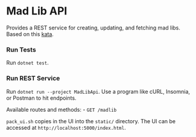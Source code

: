 # Mad Lib API

Provides a REST service for creating, updating, and fetching mad libs.  Based on this [kata](https://github.com/jessharrell/madlib-kata).

### Run Tests

Run `dotnet test`.

### Run REST Service

Run `dotnet run --project MadLibApi`.  Use a program like cURL, Insomnia, or Postman to hit endpoints.

Available routes and methods:
    - `GET /madlib`

`pack_ui.sh` copies in the UI into the `static/` directory.  The UI can be accessed at `http://localhost:5000/index.html`.
